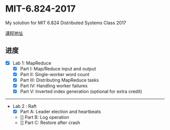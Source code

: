 # MIT-6.824-2017

My solution for MIT 6.824 Distributed Systems Class 2017

[课程地址](https://pdos.csail.mit.edu/6.824)

进度
---
- [x] Lab 1: MapReduce
  - [x] Part I: Map/Reduce input and output
  - [x] Part II: Single-worker word count
  - [x] Part III: Distributing MapReduce tasks
  - [x] Part IV: Handling worker failures
  - [X] Part V: Inverted index generation (optional for extra credit)

---

- Lab 2 : Raft
  - [x] Part A: Leader election and heartbeats
  - []  Part B: Log operation
  - []  Part C: Restore after crash

 
